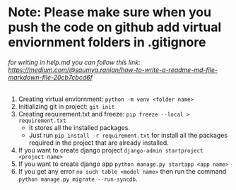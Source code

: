 # Note: Please make sure when you push the code on github add virtual enviornment folders in .gitignore

###### for writing in help.md you can follow this link: https://medium.com/@saumya.ranjan/how-to-write-a-readme-md-file-markdown-file-20cb7cbcd6f

1. Creating virtual enviornment:   ```python -m venv <folder name>```
2. Initializing git in project:    ```git init```
3. Creating requirement.txt and freeze:   ```pip freeze --local > requirement.txt```
   * It stores all the installed packages.
   * Just run ```pip install -r requirement.txt``` for install all the packages required in the project
      that are already installed.
4. If you want to create django project ```django-admin startproject <project name>``` 
5. If you want to create django app ```python manage.py startapp <app name>```
6. If you get any error ```no such table <model name>``` then run the command ```python manage.py migrate --run-syncdb```.
 